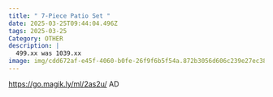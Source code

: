 ```yaml
---
title: " 7-Piece Patio Set "
date: 2025-03-25T09:44:04.496Z
tags: 2025-03-25
Category: OTHER
description: |
  499.xx was 1039.xx
image: img/cdd672af-e45f-4060-b0fe-26f9f6b5f54a.872b3056d606c239e27ec3868d33e58c.webp
---
```

https://go.magik.ly/ml/2as2u/
AD
